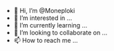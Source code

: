 - 👋 Hi, I’m @Moneploki
- 👀 I’m interested in ...
- 🌱 I’m currently learning ...
- 💞️ I’m looking to collaborate on ...
- 📫 How to reach me ...

<!---
Moneploki/Moneploki is a ✨ special ✨ repository because its `README.md` (this file) appears on your GitHub profile.
You can click the Preview link to take a look at your changes.
--->
